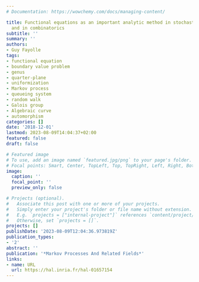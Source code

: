```yaml
---
# Documentation: https://wowchemy.com/docs/managing-content/

title: Functional equations as an important analytic method in stochastic modelling
  and in combinatorics
subtitle: ''
summary: ''
authors:
- Guy Fayolle
tags:
- functional equation
- boundary value problem
- genus
- quarter-plane
- uniformization
- Markov process
- queueing system
- random walk
- Galois group
- Algebraic curve
- automorphism
categories: []
date: '2018-12-01'
lastmod: 2023-08-09T14:04:37+02:00
featured: false
draft: false

# Featured image
# To use, add an image named `featured.jpg/png` to your page's folder.
# Focal points: Smart, Center, TopLeft, Top, TopRight, Left, Right, BottomLeft, Bottom, BottomRight.
image:
  caption: ''
  focal_point: ''
  preview_only: false

# Projects (optional).
#   Associate this post with one or more of your projects.
#   Simply enter your project's folder or file name without extension.
#   E.g. `projects = ["internal-project"]` references `content/project/deep-learning/index.md`.
#   Otherwise, set `projects = []`.
projects: []
publishDate: '2023-08-09T12:04:36.973819Z'
publication_types:
- '2'
abstract: ''
publication: '*Markov Processes And Related Fields*'
links:
- name: URL
  url: https://hal.inria.fr/hal-01657154
---
```

